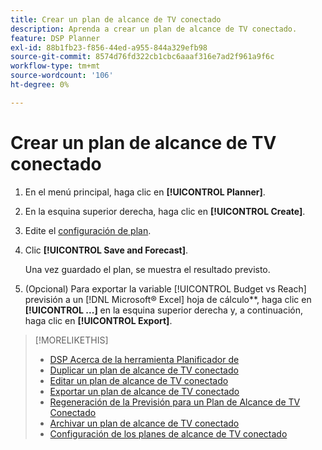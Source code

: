 ```yaml
---
title: Crear un plan de alcance de TV conectado
description: Aprenda a crear un plan de alcance de TV conectado.
feature: DSP Planner
exl-id: 88b1fb23-f856-44ed-a955-844a329efb98
source-git-commit: 8574d76fd322cb1cbc6aaaf316e7ad2f961a9f6c
workflow-type: tm+mt
source-wordcount: '106'
ht-degree: 0%

---
```


# Crear un plan de alcance de TV conectado

1. En el menú principal, haga clic en **[!UICONTROL Planner]**.

1. En la esquina superior derecha, haga clic en **[!UICONTROL Create]**.

1. Edite el [configuración de plan](planner-settings.md).

1. Clic **[!UICONTROL Save and Forecast]**.

   Una vez guardado el plan, se muestra el resultado previsto.

1. (Opcional) Para exportar la variable [!UICONTROL Budget vs Reach] previsión a un [!DNL Microsoft® Excel] hoja de cálculo**, haga clic en **[!UICONTROL ...]** en la esquina superior derecha y, a continuación, haga clic en **[!UICONTROL Export]**.

>[!MORELIKETHIS]
>
>* [DSP Acerca de la herramienta Planificador de](planner-about.md)
>* [Duplicar un plan de alcance de TV conectado](planner-duplicate.md)
>* [Editar un plan de alcance de TV conectado](planner-edit.md)
>* [Exportar un plan de alcance de TV conectado](planner-export.md)
>* [Regeneración de la Previsión para un Plan de Alcance de TV Conectado](planner-forecast.md)
>* [Archivar un plan de alcance de TV conectado](planner-archive.md)
>* [Configuración de los planes de alcance de TV conectado](planner-settings.md)
